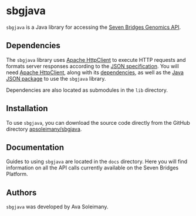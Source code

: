 # sbgjava 

`sbgjava` is a Java library for accessing the [Seven Bridges Genomics API](https://docs.sbgenomics.com/display/developerhub/API). 

## Dependencies 

The `sbgjava` library uses [Apache HttpClient](https://hc.apache.org/httpcomponents-client-ga/) to execute HTTP requests and formats server responses according to the [JSON specification](http://www.json.org). You will need [Apache HttpClient](https://github.com/apache/httpclient), along with its [dependencies](https://hc.apache.org/httpcomponents-client-ga/fluent-hc/dependencies.html), as well as the [Java JSON package](https://github.com/douglascrockford/JSON-java) to use the `sbgjava` library. 

Dependencies are also located as submodules in the `lib` directory.

## Installation

To use `sbgjava`, you can download the source code directly from the GitHub directory [apsoleimany/sbgjava](https://github.com/apsoleimany/sbgjava.git). 

## Documentation

Guides to using `sbgjava` are located in the `docs` directory. Here you will find information on all the API calls currently available on the Seven Bridges Platform. 

## Authors

`sbgjava` was developed by Ava Soleimany.


 

 
